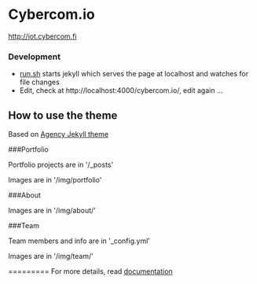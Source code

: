 # Cybercom.io

http://iot.cybercom.fi

### Development

* [run.sh](run.sh) starts jekyll which serves the page at localhost and watches for file changes
* Edit, check at http://localhost:4000/cybercom.io/, edit again ...

## How to use the theme

Based on [Agency Jekyll theme](https://github.com/y7kim/agency-jekyll-theme)

###Portfolio 

Portfolio projects are in '/_posts'

Images are in '/img/portfolio'

###About

Images are in '/img/about/'

###Team

Team members and info are in '_config.yml'

Images are in '/img/team/'

=========
For more details, read [documentation](http://jekyllrb.com/)
